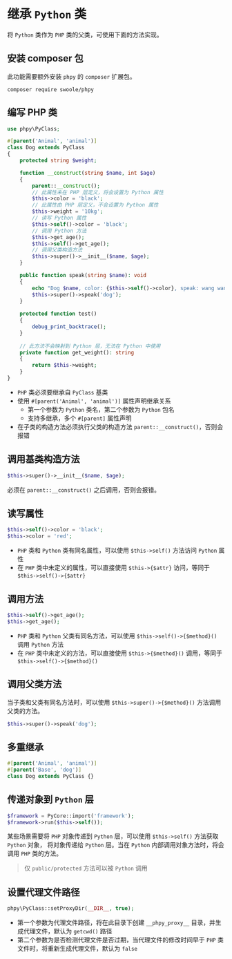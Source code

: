 # 继承 `Python` 类
 
将 `Python` 类作为 `PHP` 类的父类，可使用下面的方法实现。

## 安装 composer 包

此功能需要额外安装 `phpy` 的 `composer` 扩展包。

```shell
composer require swoole/phpy
```

## 编写 PHP 类
```php
use phpy\PyClass;

#[parent('Animal', 'animal')]
class Dog extends PyClass
{
    protected string $weight;

    function __construct(string $name, int $age)
    {
        parent::__construct();
        // 此属性未在 PHP 层定义，将会设置为 Python 属性
        $this->color = 'black';
        // 此属性由 PHP 层定义，不会设置为 Python 属性
        $this->weight = '10kg';
        // 读写 Python 属性
        $this->self()->color = 'black';
        // 调用 Python 方法
        $this->get_age();
        $this->self()->get_age();
        // 调用父类构造方法
        $this->super()->__init__($name, $age);
    }

    public function speak(string $name): void
    {
        echo "Dog $name, color: {$this->self()->color}, speak: wang wang wang\n";
        $this->super()->speak('dog');
    }
    
    protected function test()
    {
        debug_print_backtrace();
    }
    
    // 此方法不会映射到 Python 层，无法在 Python 中使用
    private function get_weight(): string
    {
        return $this->weight;
    }
}
```

- `PHP` 类必须要继承自 `PyClass` 基类
- 使用 `#[parent('Animal', 'animal')]` 属性声明继承关系
  - 第一个参数为 `Python` 类名，第二个参数为 `Python` 包名
  - 支持多继承，多个 `#[parent]` 属性声明
- 在子类的构造方法必须执行父类的构造方法 `parent::__construct()`，否则会报错

## 调用基类构造方法
```php
$this->super()->__init__($name, $age);
```

必须在 `parent::__construct()` 之后调用，否则会报错。

## 读写属性
```php
$this->self()->color = 'black';
$this->color = 'red';
```

- `PHP` 类和 `Python` 类有同名属性，可以使用 `$this->self()` 方法访问 `Python` 属性
- 在 `PHP` 类中未定义的属性，可以直接使用 `$this->{$attr}` 访问，等同于 `$this->self()->{$attr}`

## 调用方法
```php
$this->self()->get_age();
$this->get_age();
```

- `PHP` 类和 `Python` 父类有同名方法，可以使用 `$this->self()->{$method}()` 调用 `Python` 方法
- 在 `PHP` 类中未定义的方法，可以直接使用 `$this->{$method}()` 调用，等同于 `$this->self()->{$method}()`

## 调用父类方法

当子类和父类有同名方法时，可以使用 `$this->super()->{$method}()` 方法调用父类的方法。

```php
$this->super()->speak('dog');
```

## 多重继承

```php
#[parent('Animal', 'animal')]
#[parent('Base', 'dog')]
class Dog extends PyClass {}
```

## 传递对象到 `Python` 层
```php
$framework = PyCore::import('framework');
$framework->run($this->self());
```

某些场景需要将 `PHP` 对象传递到 `Python` 层，可以使用 `$this->self()` 方法获取 `Python` 对象，
将对象传递给 `Python` 层。当在 `Python` 内部调用对象方法时，将会调用 `PHP` 类的方法。

> 仅 `public/protected` 方法可以被 `Python` 调用

## 设置代理文件路径
```php
phpy\PyClass::setProxyDir(__DIR__, true);
```

- 第一个参数为代理文件路径，将在此目录下创建 `__phpy_proxy__` 目录，并生成代理文件，默认为 `getcwd()` 路径
- 第二个参数为是否检测代理文件是否过期，当代理文件的修改时间早于 `PHP` 类文件时，将重新生成代理文件，默认为 `false`
